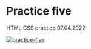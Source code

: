 # Practice five
HTML CSS practice 07.04.2022

[![practice-five](https://img.shields.io/badge/-Website%20in%20action-000000?logo=GitHub&logoColor=ffe0b5&style=flat&labelColor=000000)](https://candiddeer.github.io/practice-five/)
